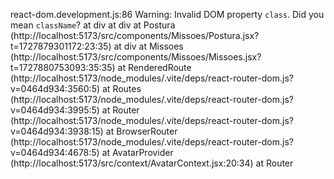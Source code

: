 react-dom.development.js:86 
 Warning: Invalid DOM property `class`. Did you mean `className`?
    at div
    at div
    at Postura (http://localhost:5173/src/components/Missoes/Postura.jsx?t=1727879301172:23:35)
    at div
    at Missoes (http://localhost:5173/src/components/Missoes/Missoes.jsx?t=1727880753093:35:35)
    at RenderedRoute (http://localhost:5173/node_modules/.vite/deps/react-router-dom.js?v=0464d934:3560:5)
    at Routes (http://localhost:5173/node_modules/.vite/deps/react-router-dom.js?v=0464d934:3995:5)
    at Router (http://localhost:5173/node_modules/.vite/deps/react-router-dom.js?v=0464d934:3938:15)
    at BrowserRouter (http://localhost:5173/node_modules/.vite/deps/react-router-dom.js?v=0464d934:4678:5)
    at AvatarProvider (http://localhost:5173/src/context/AvatarContext.jsx:20:34)
    at Router
